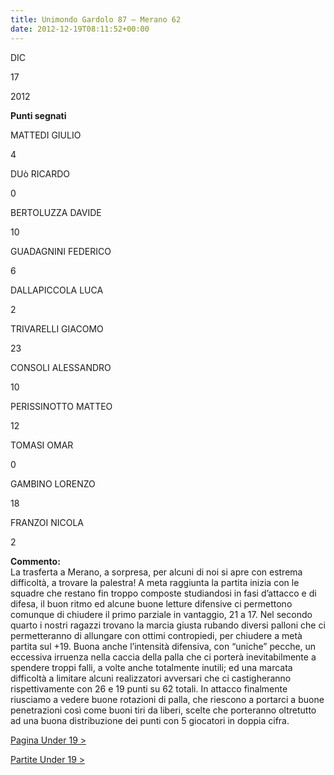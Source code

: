 ```yaml
---
title: Unimondo Gardolo 87 – Merano 62
date: 2012-12-19T08:11:52+00:00
---
```

DIC

17

2012

**Punti segnati**

MATTEDI GIULIO

4

DUò RICARDO

0

BERTOLUZZA DAVIDE

10

GUADAGNINI FEDERICO

6

DALLAPICCOLA LUCA

2

TRIVARELLI GIACOMO

23

CONSOLI ALESSANDRO

10

PERISSINOTTO MATTEO

12

TOMASI OMAR

0

GAMBINO LORENZO

18

FRANZOI NICOLA

2

**Commento:**  
La trasferta a Merano, a sorpresa, per alcuni di noi si apre con estrema difficoltà, a trovare la palestra! A meta raggiunta la partita inizia con le squadre che restano fin troppo composte studiandosi in fasi d’attacco e di difesa, il buon ritmo ed alcune buone letture difensive ci permettono comunque di chiudere il primo parziale in vantaggio, 21 a 17. Nel secondo quarto i nostri ragazzi trovano la marcia giusta rubando diversi palloni che ci permetteranno di allungare con ottimi contropiedi, per chiudere a metà partita sul +19. Buona anche l’intensità difensiva, con “uniche” pecche, un eccessiva irruenza nella caccia della palla che ci porterà inevitabilmente a spendere troppi falli, a volte anche totalmente inutili; ed una marcata difficoltà a limitare alcuni realizzatori avversari che ci castigheranno rispettivamente con 26 e 19 punti su 62 totali. In attacco finalmente riusciamo a vedere buone rotazioni di palla, che riescono a portarci a buone penetrazioni così come buoni tiri da liberi, scelte che porteranno oltretutto ad una buona distribuzione dei punti con 5 giocatori in doppia cifra.

[Pagina Under 19 >](http://www.basketgardolo.it/under-19)

[Partite Under 19 >](http://www.basketgardolo.it/?tag=under-19&cat=11)